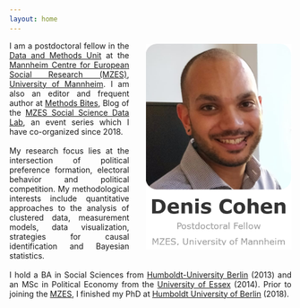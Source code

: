 ```yaml
---
layout: home
---
```


<p style="text-align:justify">
 <img alt="Denis Cohen" src="assets/images/logo5.1.png"
 style="float:right;margin:5px 0px 10px
 30px;width:260px">
 I am a postdoctoral fellow in the <a
 href="https://www.mzes.uni-mannheim.de/d7/en/dm-unit">Data and Methods Unit</a> at the <a
 href="https://www.mzes.uni-mannheim.de/d7/en">Mannheim Centre for European Social Research (MZES)</a>, <a
 href="https://www.uni-mannheim.de/en/">University of Mannheim</a>. I am also an editor and frequent author at <a
 href="https://www.mzes.uni-mannheim.de/socialsciencedatalab/">Methods Bites</a>, Blog of the <a
 href="https://www.mzes.uni-mannheim.de/socialsciencedatalab/page/about/">MZES Social Science Data Lab</a>, an event series which I have co-organized since 2018. <br>  <br>
 My research focus lies at the intersection of political preference formation, electoral behavior
 and political competition.
 My methodological interests include quantitative approaches to the
 analysis of clustered data, measurement models, data visualization, strategies for causal
 identification and Bayesian statistics. <br> <br>
 I hold a BA in Social Sciences from
 <a href="https://www.hu-berlin.de/">Humboldt-University Berlin</a> (2013) and an MSc in Political Economy
 from the <a href="http://essex.ac.uk/">University of Essex</a> (2014).
 Prior to joining the <a
 href="https://www.mzes.uni-mannheim.de/d7/en">MZES</a>, I finished my PhD at <a href="https://www.hu-berlin.de/">Humboldt University of Berlin</a> (2018).</p>
